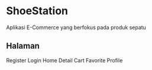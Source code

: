 # ShoeStation
Aplikasi E-Commerce yang berfokus pada produk sepatu

## Halaman
Register
Login
Home
Detail
Cart
Favorite
Profile

